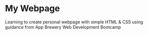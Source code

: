 # My Webpage

Learning to create personal webpage with simple HTML & CSS using guidance from App Brewery Web Development Bootcamp

